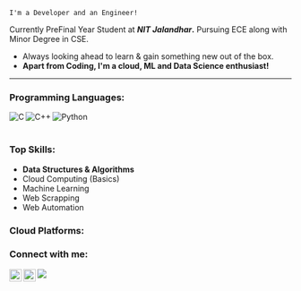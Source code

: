 
`I'm a Developer and an Engineer!`

Currently PreFinal Year Student at **_NIT Jalandhar_.**
Pursuing ECE along with Minor Degree in CSE.

- Always looking ahead to learn & gain something new out of the box.
- **Apart from Coding, I'm a cloud, ML and Data Science enthusiast!**

<hr/>

### Programming Languages:
<img align="left" alt="C" src="https://img.icons8.com/color/50/000000/c-programming.png" />
<img align="left" alt="C++" src="https://img.icons8.com/color/50/000000/c-plus-plus-logo.png"/>
<img align="left" alt="Python" src="https://img.icons8.com/ios-glyphs/50/000000/python.png" />
<br/><br/>

### Top Skills:

-  **Data Structures & Algorithms**
- Cloud Computing (Basics)
-  Machine Learning
- Web Scrapping
- Web Automation

### Cloud Platforms:


### Connect with me:

[<img align="left" alt="codeSTACKr | Twitter" width="22px" src="https://cdn.jsdelivr.net/npm/simple-icons@v3/icons/twitter.svg" />][twitter]
[<img align="left" alt="codeSTACKr | LinkedIn" width="22px" src="https://cdn.jsdelivr.net/npm/simple-icons@v3/icons/linkedin.svg" />][linkedin]
[<img align="left" src="https://img.icons8.com/material-sharp/24/000000/github.png"/>][github]

[twitter]: https://twitter.com/s_amardeep9
[linkedin]: https://linkedin.com/in/s-amardeep
[github]: https://www.github.com/s-amardeep
